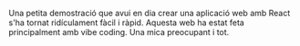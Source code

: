 Una petita demostració que avui en dia crear una aplicació web amb React s'ha tornat ridículament fàcil i ràpid. Aquesta web ha estat feta principalment amb vibe coding. Una mica preocupant i tot.